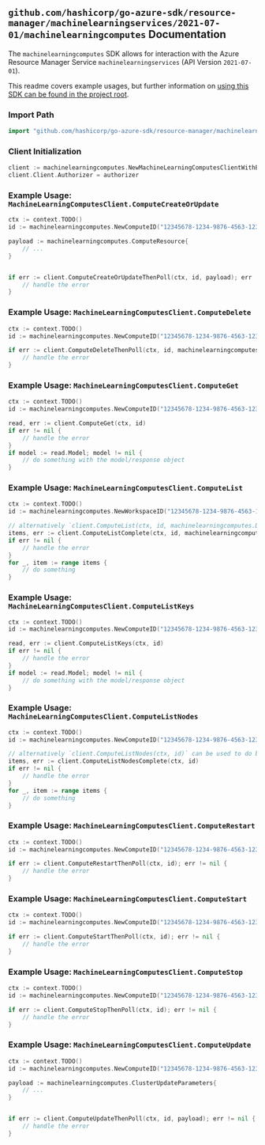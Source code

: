 
## `github.com/hashicorp/go-azure-sdk/resource-manager/machinelearningservices/2021-07-01/machinelearningcomputes` Documentation

The `machinelearningcomputes` SDK allows for interaction with the Azure Resource Manager Service `machinelearningservices` (API Version `2021-07-01`).

This readme covers example usages, but further information on [using this SDK can be found in the project root](https://github.com/hashicorp/go-azure-sdk/tree/main/docs).

### Import Path

```go
import "github.com/hashicorp/go-azure-sdk/resource-manager/machinelearningservices/2021-07-01/machinelearningcomputes"
```


### Client Initialization

```go
client := machinelearningcomputes.NewMachineLearningComputesClientWithBaseURI("https://management.azure.com")
client.Client.Authorizer = authorizer
```


### Example Usage: `MachineLearningComputesClient.ComputeCreateOrUpdate`

```go
ctx := context.TODO()
id := machinelearningcomputes.NewComputeID("12345678-1234-9876-4563-123456789012", "example-resource-group", "workspaceValue", "computeValue")

payload := machinelearningcomputes.ComputeResource{
	// ...
}


if err := client.ComputeCreateOrUpdateThenPoll(ctx, id, payload); err != nil {
	// handle the error
}
```


### Example Usage: `MachineLearningComputesClient.ComputeDelete`

```go
ctx := context.TODO()
id := machinelearningcomputes.NewComputeID("12345678-1234-9876-4563-123456789012", "example-resource-group", "workspaceValue", "computeValue")

if err := client.ComputeDeleteThenPoll(ctx, id, machinelearningcomputes.DefaultComputeDeleteOperationOptions()); err != nil {
	// handle the error
}
```


### Example Usage: `MachineLearningComputesClient.ComputeGet`

```go
ctx := context.TODO()
id := machinelearningcomputes.NewComputeID("12345678-1234-9876-4563-123456789012", "example-resource-group", "workspaceValue", "computeValue")

read, err := client.ComputeGet(ctx, id)
if err != nil {
	// handle the error
}
if model := read.Model; model != nil {
	// do something with the model/response object
}
```


### Example Usage: `MachineLearningComputesClient.ComputeList`

```go
ctx := context.TODO()
id := machinelearningcomputes.NewWorkspaceID("12345678-1234-9876-4563-123456789012", "example-resource-group", "workspaceValue")

// alternatively `client.ComputeList(ctx, id, machinelearningcomputes.DefaultComputeListOperationOptions())` can be used to do batched pagination
items, err := client.ComputeListComplete(ctx, id, machinelearningcomputes.DefaultComputeListOperationOptions())
if err != nil {
	// handle the error
}
for _, item := range items {
	// do something
}
```


### Example Usage: `MachineLearningComputesClient.ComputeListKeys`

```go
ctx := context.TODO()
id := machinelearningcomputes.NewComputeID("12345678-1234-9876-4563-123456789012", "example-resource-group", "workspaceValue", "computeValue")

read, err := client.ComputeListKeys(ctx, id)
if err != nil {
	// handle the error
}
if model := read.Model; model != nil {
	// do something with the model/response object
}
```


### Example Usage: `MachineLearningComputesClient.ComputeListNodes`

```go
ctx := context.TODO()
id := machinelearningcomputes.NewComputeID("12345678-1234-9876-4563-123456789012", "example-resource-group", "workspaceValue", "computeValue")

// alternatively `client.ComputeListNodes(ctx, id)` can be used to do batched pagination
items, err := client.ComputeListNodesComplete(ctx, id)
if err != nil {
	// handle the error
}
for _, item := range items {
	// do something
}
```


### Example Usage: `MachineLearningComputesClient.ComputeRestart`

```go
ctx := context.TODO()
id := machinelearningcomputes.NewComputeID("12345678-1234-9876-4563-123456789012", "example-resource-group", "workspaceValue", "computeValue")

if err := client.ComputeRestartThenPoll(ctx, id); err != nil {
	// handle the error
}
```


### Example Usage: `MachineLearningComputesClient.ComputeStart`

```go
ctx := context.TODO()
id := machinelearningcomputes.NewComputeID("12345678-1234-9876-4563-123456789012", "example-resource-group", "workspaceValue", "computeValue")

if err := client.ComputeStartThenPoll(ctx, id); err != nil {
	// handle the error
}
```


### Example Usage: `MachineLearningComputesClient.ComputeStop`

```go
ctx := context.TODO()
id := machinelearningcomputes.NewComputeID("12345678-1234-9876-4563-123456789012", "example-resource-group", "workspaceValue", "computeValue")

if err := client.ComputeStopThenPoll(ctx, id); err != nil {
	// handle the error
}
```


### Example Usage: `MachineLearningComputesClient.ComputeUpdate`

```go
ctx := context.TODO()
id := machinelearningcomputes.NewComputeID("12345678-1234-9876-4563-123456789012", "example-resource-group", "workspaceValue", "computeValue")

payload := machinelearningcomputes.ClusterUpdateParameters{
	// ...
}


if err := client.ComputeUpdateThenPoll(ctx, id, payload); err != nil {
	// handle the error
}
```
